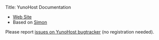 Title: YunoHost Documentation

* [Web Site](https://yunohost.org)
* Based on [Simon](https://github.com/Jibec/Simon)

Please report [issues on YunoHost bugtracker](https://dev.yunohost.org/projects/yunohost/issues) (no registration needed).

